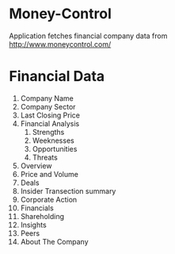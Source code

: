 # Money-Control
Application fetches financial company data from http://www.moneycontrol.com/

# Financial Data
1. Company Name
2. Company Sector
3. Last Closing Price
4. Financial Analysis
    1. Strengths
    2. Weeknesses
    3. Opportunities
    4. Threats
5. Overview
6. Price and Volume
7. Deals
8. Insider Transection summary
9. Corporate Action
10. Financials
11. Shareholding
12. Insights
13. Peers
14. About The Company
